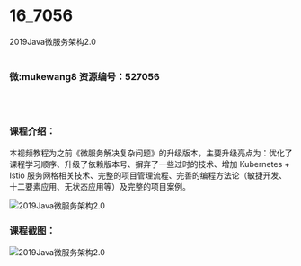 # 16_7056
2019Java微服务架构2.0
<br/></br>
<h3>微:mukewang8 资源编号：527056</h3>
<br/></br>
<h3>课程介绍：</h3>
<p>本视频教程为之前《微服务解决复杂问题》的升级版本，主要升级亮点为：优化了课程学习顺序、升级了依赖版本号、摒弃了一些过时的技术、增加 Kubernetes + Istio 服务网格相关技术、完整的项目管理流程、完善的编程方法论（敏捷开发、十二要素应用、无状态应用等）及完整的项目案例。</p>
<p><img src="https://www.ko996.com/wp-content/uploads/img/2019/09/1-27-300x142.png" alt="2019Java微服务架构2.0"></p>
<h3>课程截图：</h3>
<p><img src="https://www.ko996.com/wp-content/uploads/img/2019/09/2-44.png" alt="2019Java微服务架构2.0"></p>
